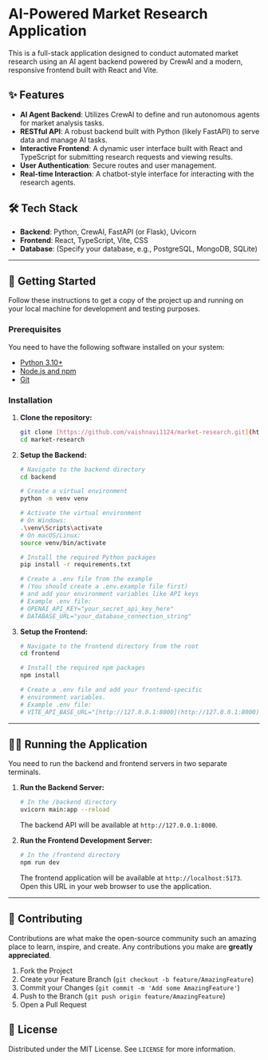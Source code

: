# AI-Powered Market Research Application

This is a full-stack application designed to conduct automated market research using an AI agent backend powered by CrewAI and a modern, responsive frontend built with React and Vite.

## ✨ Features

-   **AI Agent Backend**: Utilizes CrewAI to define and run autonomous agents for market analysis tasks.
-   **RESTful API**: A robust backend built with Python (likely FastAPI) to serve data and manage AI tasks.
-   **Interactive Frontend**: A dynamic user interface built with React and TypeScript for submitting research requests and viewing results.
-   **User Authentication**: Secure routes and user management.
-   **Real-time Interaction**: A chatbot-style interface for interacting with the research agents.

## 🛠️ Tech Stack

-   **Backend**: Python, CrewAI, FastAPI (or Flask), Uvicorn
-   **Frontend**: React, TypeScript, Vite, CSS
-   **Database**: (Specify your database, e.g., PostgreSQL, MongoDB, SQLite)

---

## 🚀 Getting Started

Follow these instructions to get a copy of the project up and running on your local machine for development and testing purposes.

### Prerequisites

You need to have the following software installed on your system:

-   [Python 3.10+](https://www.python.org/downloads/)
-   [Node.js and npm](https://nodejs.org/en)
-   [Git](https://git-scm.com/)

### Installation

1.  **Clone the repository:**
    ```bash
    git clone [https://github.com/vaishnavi1124/market-research.git](https://github.com/vaishnavi1124/market-research.git)
    cd market-research
    ```

2.  **Setup the Backend:**
    ```bash
    # Navigate to the backend directory
    cd backend

    # Create a virtual environment
    python -m venv venv

    # Activate the virtual environment
    # On Windows:
    .\venv\Scripts\activate
    # On macOS/Linux:
    source venv/bin/activate

    # Install the required Python packages
    pip install -r requirements.txt

    # Create a .env file from the example
    # (You should create a .env.example file first)
    # and add your environment variables like API keys
    # Example .env file:
    # OPENAI_API_KEY="your_secret_api_key_here"
    # DATABASE_URL="your_database_connection_string"
    ```

3.  **Setup the Frontend:**
    ```bash
    # Navigate to the frontend directory from the root
    cd frontend

    # Install the required npm packages
    npm install

    # Create a .env file and add your frontend-specific
    # environment variables.
    # Example .env file:
    # VITE_API_BASE_URL="[http://127.0.0.1:8000](http://127.0.0.1:8000)"
    ```

---

## 🏃‍♂️ Running the Application

You need to run the backend and frontend servers in two separate terminals.

1.  **Run the Backend Server:**
    ```bash
    # In the /backend directory
    uvicorn main:app --reload
    ```
    The backend API will be available at `http://127.0.0.1:8000`.

2.  **Run the Frontend Development Server:**
    ```bash
    # In the /frontend directory
    npm run dev
    ```
    The frontend application will be available at `http://localhost:5173`. Open this URL in your web browser to use the application.

---

## 🤝 Contributing

Contributions are what make the open-source community such an amazing place to learn, inspire, and create. Any contributions you make are **greatly appreciated**.

1.  Fork the Project
2.  Create your Feature Branch (`git checkout -b feature/AmazingFeature`)
3.  Commit your Changes (`git commit -m 'Add some AmazingFeature'`)
4.  Push to the Branch (`git push origin feature/AmazingFeature`)
5.  Open a Pull Request

## 📜 License

Distributed under the MIT License. See `LICENSE` for more information.
